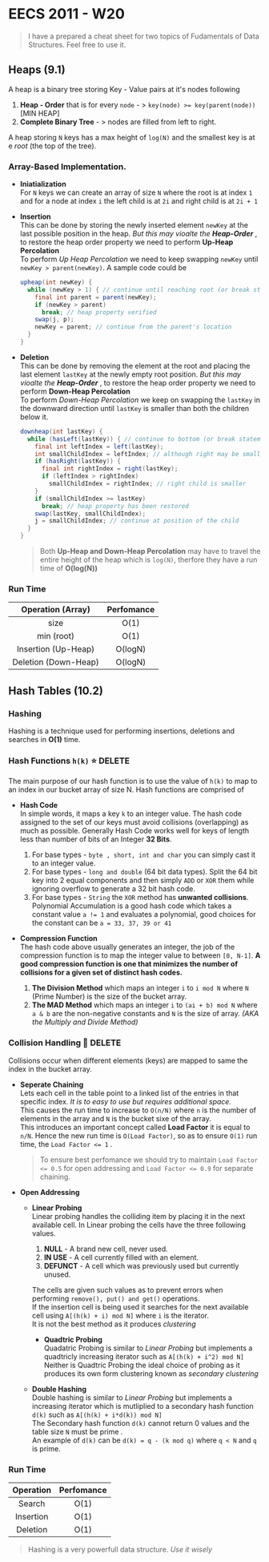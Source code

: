 # EECS 2011 - W20

> I have a prepared a cheat sheet for two topics of Fudamentals of Data Structures. Feel free to use it.

## Heaps (9.1)

A heap is a binary tree storing Key - Value pairs at it's nodes following

  1. **Heap - Order** that is for every `node` - >  `key(node) >= key(parent(node))`       [MIN HEAP]
  1. **Complete Binary Tree** - > nodes are filled from left to right.  

A heap storing `N` keys has a max height of `log(N)` and the smallest key is at e _root_ (the top of the tree).  

### Array-Based Implementation.

- **Iniatialization**  
For `N` keys we can create an array of size `N` where the root is at index `1` and for a node at index `i` the left child is at `2i` and right child is at `2i + 1`  

- **Insertion**  
This can be done by storing the newly inserted element `newKey` at the last possible position in the heap. *But this may vioalte the __Heap-Order__* , to restore the heap order property we need to perform  **Up-Heap Percolation**  
To perform _Up Heap Percolation_ we need to keep swapping `newKey` until `newKey > parent(newKey)`. A sample code could be  

  ```Java
  upheap(int newKey) {
    while (newKey > 1) { // continue until reaching root (or break statement)
      final int parent = parent(newKey);
      if (newKey > parent)
        break; // heap property verified
      swap(j, p);
      newKey = parent; // continue from the parent's location
    }
  }
  ```

- **Deletion**  
This can be done by removing the element at the root and placing the last element `lastKey` at the newly empty root position. *But this may vioalte the __Heap-Order__* , to restore the heap order property we need to perform  **Down-Heap Percolation**  
To perform _Down-Heap Percolation_ we keep on swapping the `lastKey` in the downward direction until `lastKey` is smaller than both the children below it.

  ```Java
  downheap(int lastKey) {
    while (hasLeft(lastKey)) { // continue to bottom (or break statement)
      final int leftIndex = left(lastKey);
      int smallChildIndex = leftIndex; // although right may be smaller
      if (hasRight(lastKey)) {
        final int rightIndex = right(lastKey);
        if (leftIndex > rightIndex)
          smallChildIndex = rightIndex; // right child is smaller
      }
      if (smallChildIndex >= lastKey)
        break; // heap property has been restored
      swap(lastKey, smallChildIndex);
      j = smallChildIndex; // continue at position of the child
    }
  }
  ```

  > Both **Up-Heap and Down-Heap Percolation** may have to travel the entire height of the heap which is `log(N)`, therfore they have a run time of **O(log(N))**

### Run Time

  | Operation (Array)   | Perfomance |
  |:-----------:|:----------:|
  | size        | O(1)       |
  | min (root)   | O(1)       |
  | Insertion (Up-Heap)| O(logN)    |
  | Deletion (Down-Heap)   | O(logN)    |

## Hash Tables (10.2)

### Hashing

Hashing is a technique used for performing insertions, deletions and searches in **O(1)** time.

### Hash Functions `h(k)` :star: DELETE

The main purpose of our hash function is to use the value of `h(k)` to map to an index in our bucket array of size N. Hash functions are comprised of  

- __Hash Code__  
    In simple words, it maps a key `k` to an integer value. The hash code assigned to the set of our keys must avoid collisions (overlapping) as much as possible. Generally Hash Code works well for keys of length less than number of bits of an Integer **32 Bits**.

  1. For base types - `byte , short, int and char` you can simply cast it to an integer value.
  1. For base types - `long and double` (64 bit data types). Split the 64 bit key into 2 equal components and then simply `ADD` or `XOR` them while ignoring overflow to generate a 32 bit hash code.  
  1. For base types - `String` the `XOR` method has **unwanted collisions**. Polynomial Accumulation is a good hash code which takes a constant value `a != 1` and evaluates a polynomial, good choices for the constant can be `a = 33, 37, 39 or 41`

- __Compression Function__  
  The hash code above usually generates an integer, the job of the compression function is to map the integer value to between `[0, N-1]`. **A good compression function is one that minimizes the number of collisions for a given set of distinct hash codes.**  

  1. **The Division Method** which maps an integer `i` to `i mod N` where `N` (Prime Number) is the size of the bucket array.  
  2. **The MAD Method** which maps an integer `i` to `(ai + b) mod N` where `a & b` are the non-negative constants and `N` is the size of array. _(AKA the Multiply and Divide Method)_

### Collision Handling :star2:   DELETE

Collisions occur when different elements (keys) are mapped to same the index in the bucket array.  

- **Seperate Chaining**  
    Lets each cell in the table point to a linked list of the entries in that specific index. _It is to easy to use but requires additional space._  
    This causes the run time to increase to `O(n/N)` where `n` is the number of elements in the array and `N` is the bucket sixe of the array.  
    This introduces an important concept called **Load Factor** it is equal to `n/N`. Hence the new run time is `O(Load Factor)`, so as to ensure `O(1)` run time, the `Load Factor <= 1` .
    > To  ensure best perfomance we should try to maintain `Load Factor <= 0.5` for open addressing and `Load Factor <= 0.9` for separate chaining.
  
- **Open Addressing**

  - **Linear Probing**  
      Linear probing handles the colliding item by placing it in the next available cell.  In Linear probing the cells have the three following values.  

      1. **NULL** - A brand new cell, never used.  
      1. **IN USE** - A cell currently filled with an element.
      1. **DEFUNCT** -  A cell which was previously used but currently unused.

      The cells are given such values as to prevent errors when performing `remove(), put() and get()` operations.  
      If the insertion cell is being used it searches for the next available cell using `A[(h(k) + i) mod N]` where `i` is the iterator.  
      It is not the best method as it produces _clustering_  

    - **Quadtric Probing**  
      Quadatric Probing is similar to _Linear Probing_ but implements a quadtricly increasing iterator such as `A[(h(k) + i^2) mod N]`  
      Neither is Quadtric Probing the ideal choice of probing as it produces its own form clustering known as _secondary clustering_  

  - **Double Hashing**  
    Double hashing is similar to _Linear Probing_ but implements a increasing iterator which is mutliplied to a secondary hash function `d(k)` such as `A[(h(k) + i*d(k)) mod N]`  
    The Secondary hash function `d(k)` cannot return 0 values and the table size `N` must be prime .  
    An example of `d(k)` can be  `d(k) = q - (k mod q)` where `q < N` and `q` is prime.  

### Run Time

  | Operation   | Perfomance |
  |:-----------:|:----------:|
  | Search      | O(1)       |
  | Insertion   | O(1)       |
  | Deletion    | O(1)       |
  > Hashing is a very powerfull data structure. _Use it wisely_
